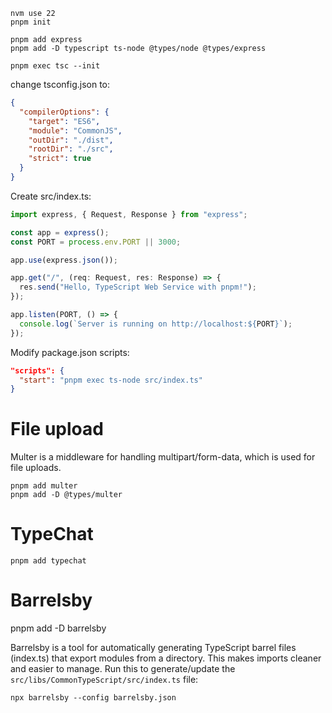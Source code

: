 ```shell
nvm use 22
pnpm init

pnpm add express
pnpm add -D typescript ts-node @types/node @types/express

pnpm exec tsc --init
```

change tsconfig.json to:

```json
{
  "compilerOptions": {
    "target": "ES6",
    "module": "CommonJS",
    "outDir": "./dist",
    "rootDir": "./src",
    "strict": true
  }
}
```

Create src/index.ts:

```typescript
import express, { Request, Response } from "express";

const app = express();
const PORT = process.env.PORT || 3000;

app.use(express.json());

app.get("/", (req: Request, res: Response) => {
  res.send("Hello, TypeScript Web Service with pnpm!");
});

app.listen(PORT, () => {
  console.log(`Server is running on http://localhost:${PORT}`);
});
```

Modify package.json scripts:

```json
"scripts": {
  "start": "pnpm exec ts-node src/index.ts"
}
```

# File upload

Multer is a middleware for handling multipart/form-data, which is used for file uploads.

```shell
pnpm add multer
pnpm add -D @types/multer
```

# TypeChat

```shell
pnpm add typechat
```

# Barrelsby

pnpm add -D barrelsby

Barrelsby is a tool for automatically generating TypeScript barrel files (index.ts)
that export modules from a directory. This makes imports cleaner and easier to manage.
Run this to generate/update the `src/libs/CommonTypeScript/src/index.ts` file:

```shell
npx barrelsby --config barrelsby.json
```